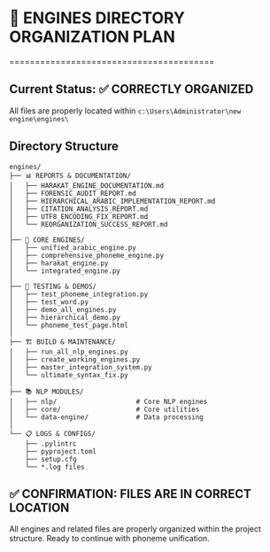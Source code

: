 # 📁 ENGINES DIRECTORY ORGANIZATION PLAN
========================================

## Current Status: ✅ CORRECTLY ORGANIZED
All files are properly located within `c:\Users\Administrator\new engine\engines\`

## Directory Structure
```
engines/
├── 📊 REPORTS & DOCUMENTATION/
│   ├── HARAKAT_ENGINE_DOCUMENTATION.md
│   ├── FORENSIC_AUDIT_REPORT.md
│   ├── HIERARCHICAL_ARABIC_IMPLEMENTATION_REPORT.md
│   ├── CITATION_ANALYSIS_REPORT.md
│   ├── UTF8_ENCODING_FIX_REPORT.md
│   └── REORGANIZATION_SUCCESS_REPORT.md
│
├── 🔧 CORE ENGINES/
│   ├── unified_arabic_engine.py
│   ├── comprehensive_phoneme_engine.py
│   ├── harakat_engine.py
│   └── integrated_engine.py
│
├── 🧪 TESTING & DEMOS/
│   ├── test_phoneme_integration.py
│   ├── test_word.py
│   ├── demo_all_engines.py
│   ├── hierarchical_demo.py
│   └── phoneme_test_page.html
│
├── 🏗️ BUILD & MAINTENANCE/
│   ├── run_all_nlp_engines.py
│   ├── create_working_engines.py
│   ├── master_integration_system.py
│   └── ultimate_syntax_fix.py
│
├── 📚 NLP MODULES/
│   ├── nlp/                    # Core NLP engines
│   ├── core/                   # Core utilities
│   └── data-engine/            # Data processing
│
└── 📋 LOGS & CONFIGS/
    ├── .pylintrc
    ├── pyproject.toml
    ├── setup.cfg
    └── *.log files
```

## ✅ CONFIRMATION: FILES ARE IN CORRECT LOCATION
All engines and related files are properly organized within the project structure.
Ready to continue with phoneme unification.
